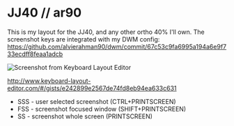 # JJ40 // ar90

This is my layout for the JJ40, and any other ortho 40% I'll own.
The screenshot keys are integrated with my DWM config:
https://github.com/alvierahman90/dwm/commit/67c53c9fa6995a194a6e9f733ecdff8feaa1adcb

![Screenshot from Keyboard Layout Editor](kle.png)

http://www.keyboard-layout-editor.com/#/gists/e242899e2567de74fd8eb94ea633c631

- SSS - user selected screenshot (CTRL+PRINTSCREEN)
- FSS - screenshot focused window (SHIFT+PRINTSCREEN)
- SS  - screenshot whole screen (PRINTSCREEN)
